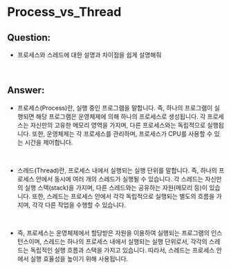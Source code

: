 # Process_vs_Thread

## Question:

- 프로세스와 스레드에 대한 설명과 차이점을 쉽게 설명해줘

<br>

## Answer:

- 프로세스(Process)란, 실행 중인 프로그램을 말합니다. 즉, 하나의 프로그램이 실행되면 해당 프로그램은 운영체제에 의해 하나의 프로세스로 생성됩니다. 각 프로세스는 자신만의 고유한 메모리 영역을 가지며, 다른 프로세스와는 독립적으로 실행됩니다. 또한, 운영체제는 각 프로세스를 관리하며, 프로세스가 CPU를 사용할 수 있는 시간을 제어합니다.

<br>

- 스레드(Thread)란, 프로세스 내에서 실행되는 실행 단위를 말합니다. 즉, 하나의 프로세스 안에서 동시에 여러 개의 스레드가 실행될 수 있습니다. 각 스레드는 자신만의 실행 스택(stack)을 가지며, 다른 스레드와는 공유하는 자원(메모리 등)이 있습니다. 또한, 스레드는 프로세스 안에서 각각 독립적으로 실행되는 별도의 흐름을 가지며, 각각 다른 작업을 수행할 수 있습니다.

<br>

- 즉, 프로세스는 운영체제에서 할당받은 자원을 이용하여 실행되는 프로그램의 인스턴스이며, 스레드는 하나의 프로세스 내에서 실행되는 실행 단위로서, 각각의 스레드는 독립적인 실행 흐름과 스택을 가지고 있습니다. 따라서, 스레드는 프로세스 안에서 실행 효율성을 높이기 위해 사용됩니다.

<br>